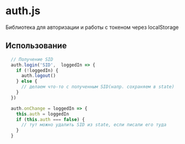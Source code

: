 # auth.js

Библиотека для авторизации и работы с токеном через localStorage

## Использование

```js
  // Получение SID
  auth.login('SID',  loggedIn => {
    if (!loggedIn) {
      auth.logout()
    } else {
      // делаем что-то с полученным SID(напр. сохраняем в state)
    }
  })

  auth.onChange = loggedIn => {
    this.auth = loggedIn
    if (this.auth === false) {
      // тут можно удалить SID из state, если писали его туда
    }
  }
```
